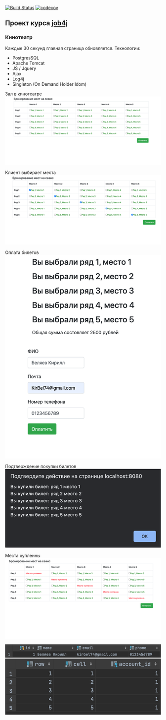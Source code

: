 [![Build Status](https://www.travis-ci.com/KirillBelyaev74/job4j_cinema.svg?branch=master)](https://www.travis-ci.com/KirillBelyaev74/job4j_cinema)
[![codecov](https://codecov.io/gh/KirillBelyaev74/job4j_cinema/branch/master/graph/badge.svg)](https://codecov.io/gh/KirillBelyaev74/job4j_cinema)

## Проект курса [job4j](http://job4j.ru)

### Кинотеатр
Каждые 30 секунд главная страница обновляется.
Технологии:
- PostgresSQL
- Apache Tomcat
- JS / Jquery
- Ajax
- Log4j
- Singleton (On Demand Holder Idom)

Зал в кинотеатре
![screenshot of sample](screenshot/1.png)

Клиент выбирает места
![screenshot of sample](screenshot/2.png)

Оплата билетов
![screenshot of sample](screenshot/3.png)

Подтверждение покупки билетов
![screenshot of sample](screenshot/4.png)

Места купленны
![screenshot of sample](screenshot/5.png)

![screenshot of sample](screenshot/6.png)
![screenshot of sample](screenshot/7.png)